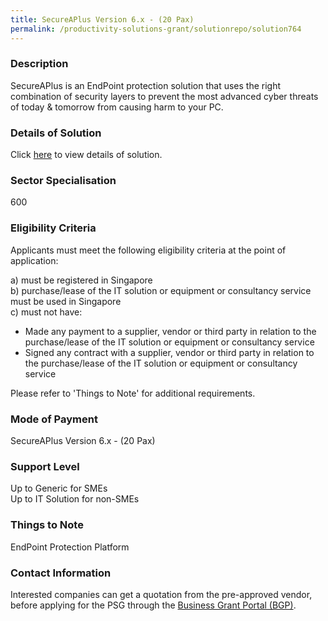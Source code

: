 ```yaml
---
title: SecureAPlus Version 6.x - (20 Pax)
permalink: /productivity-solutions-grant/solutionrepo/solution764
---
```


### Description

SecureAPlus is an EndPoint protection solution that uses the right combination of security layers to prevent the most advanced cyber threats of today & tomorrow from causing harm to your PC.


### Details of Solution

Click <a href='SecureAge Technology Pte Ltd' target='_blank' rel='noopener'>here</a> to view details of solution.

### Sector Specialisation

 600 

### Eligibility Criteria

Applicants must meet the following eligibility criteria at the point of application:

a) must be registered in Singapore <br>
b) purchase/lease of the IT solution or equipment or consultancy service must be used in Singapore <br>
c) must not have:
- Made any payment to a supplier, vendor or third party in relation to the purchase/lease of the IT solution or equipment or consultancy service
- Signed any contract with a supplier, vendor or third party in relation to the purchase/lease of the IT solution or equipment or consultancy service

Please refer to 'Things to Note' for additional requirements.

### Mode of Payment
SecureAPlus Version 6.x - (20 Pax)

### Support Level
Up to Generic for SMEs <br>
Up to IT Solution for non-SMEs

### Things to Note
EndPoint Protection Platform

### Contact Information


Interested companies can get a quotation from the pre-approved vendor, before applying for the PSG through the <a target='_blank' rel='noopener' href='https://www.businessgrants.gov.sg/'>Business Grant Portal (BGP)</a>.
